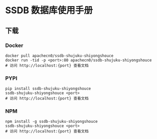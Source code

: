 # SSDB 数据库使用手册

## 下载

### Docker

```
docker pull apachecn0/ssdb-shujuku-shiyongshouce
docker run -tid -p <port>:80 apachecn0/ssdb-shujuku-shiyongshouce
# 访问 http://localhost:{port} 查看文档
```

### PYPI

```
pip install ssdb-shujuku-shiyongshouce
ssdb-shujuku-shiyongshouce <port>
# 访问 http://localhost:{port} 查看文档
```

### NPM

```
npm install -g ssdb-shujuku-shiyongshouce
ssdb-shujuku-shiyongshouce <port>
# 访问 http://localhost:{port} 查看文档
```
